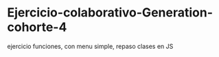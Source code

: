 # Ejercicio-colaborativo-Generation-cohorte-4
ejercicio funciones, con menu simple, repaso clases en JS

